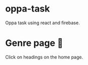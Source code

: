 # oppa-task
Oppa task using react and firebase.

# Genre page 👋
Click on headings on the home page.
